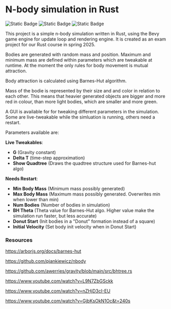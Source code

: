 # N-body simulation in Rust

![Static Badge](https://img.shields.io/badge/Bevy-0.16.0-green)
![Static Badge](https://img.shields.io/badge/Bevy_egui-0.34.1-green)
![Static Badge](https://img.shields.io/badge/Rustc-1.85.0-green)

This project is a simple n-body simulation written in Rust, using the Bevy game engine for update loop and rendering engine. It is created as an exam project for our Rust course in spring 2025.

Bodies are generated with random mass and position. Maximum and minimum mass are defined within parameters which are tweakable at runtime.
At the moment the only rules for body movement is mutual attraction.

Body attraction is calculated using Barnes-Hut algorithm.

Mass of the bodie is represented by their size and and color in relation to each other. This means that heavier generated objects are bigger and more red in colour, than more light bodies, which are smaller and more green.

A GUI is available for for tweaking different parameters in the simulation. Some are live-tweakable while the simluation is running, others need a restart.

Parameters available are:

**Live Tweakables**:
- **G** (Gravity constant)
- **Delta T** (time-step approximation)
- **Show Quadtree** (Draws the quadtree structure used for Barnes-hut algo)

**Needs Restart**:
- **Min Body Mass** (Minimum mass possibly generated)
- **Max Body Mass** (Maximum mass possibly generated. Overwrites min when lower than min)
- **Num Bodies** (Number of bodies in simulation)
- **BH Theta** (Theta value for Barnes-Hut algo. Higher value make the simulation run faster, but less accurate)
- **Donut Start** (Init bodies in a "Donut" formation instead of a square)
- **Initial Velocity** (Set body init velocity when in Donut Start)



### Resources

https://arborjs.org/docs/barnes-hut

https://github.com/pjankiewicz/nbody

https://github.com/awerries/gravity/blob/main/src/bhtree.rs

https://www.youtube.com/watch?v=L9N7ZbGSckk

https://www.youtube.com/watch?v=nZHjD3cI-EU

https://www.youtube.com/watch?v=GjbKsOkN1Oc&t=240s
